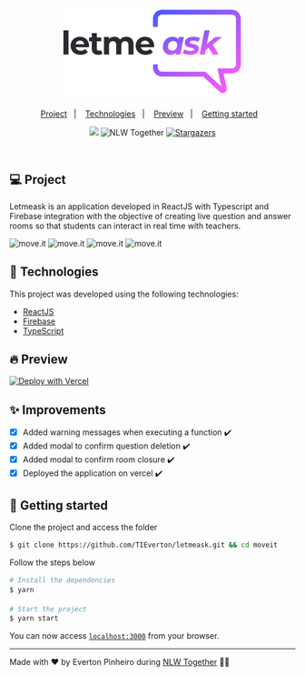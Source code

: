 <h1 align="center">
  <img alt="letmeask" title="move.it" src=".github/logo.svg" />
</h1>

<p align="center">
  <a href="#-project">Project</a>&nbsp;&nbsp;&nbsp;|&nbsp;&nbsp;&nbsp;
  <a href="#-technologies">Technologies</a>&nbsp;&nbsp;&nbsp;|&nbsp;&nbsp;&nbsp;
  <a href="#-preview">Preview</a>&nbsp;&nbsp;&nbsp;|&nbsp;&nbsp;&nbsp;
  <a href="#-getting-started">Getting started</a>&nbsp;&nbsp;&nbsp;
</p>

<p align="center">
  <a href="https://www.linkedin.com/in/evertonpinheiroti/"><img src="https://img.shields.io/badge/linkedin-0077B5.svg?style=for-the-badge&logo=linkedin&logoColor=white"></a>
  </a>
  <img src="https://img.shields.io/static/v1?label=NLW&style=for-the-badge&message=TOGETHER&color=8257E5&labelColor=000000" alt="NLW Together" />
  <a href="https://github.com/TIEverton/letmeask/stargazers">
    <img alt="Stargazers" src="https://img.shields.io/github/stars/TIEverton/letmeask?color=8257E5&logo=github&style=for-the-badge">
  </a>
</p>

<br>

## 💻 Project

Letmeask is an application developed in ReactJS with Typescript and Firebase integration with the objective of creating live question and answer rooms so that students can interact in real time with teachers.

<p>
  <img alt="move.it" width="450" title="move.it" src=".github/screen-login.png" />
  <img alt="move.it" width="450" title="move.it" src=".github/screen-challenge.png" />
  <img alt="move.it" width="450" title="move.it" src=".github/screen-leaderboard.png" />
  <img alt="move.it" width="450" title="move.it" src=".github/screen-next.png" />
</p>

## 🔌 Technologies

This project was developed using the following technologies:

- [ReactJS](https://reactjs.org)
- [Firebase](https://firebase.google.com/)
- [TypeScript](https://www.typescriptlang.org/)

## 🔥 Preview

[![Deploy with Vercel](https://vercel.com/button)](https://letmeask.evertondev.com)

## ✨ Improvements

- [X] Added warning messages when executing a function ✔️
- [X] Added modal to confirm question deletion ✔️
- [X] Added modal to confirm room closure ✔️
- [X] Deployed the application on vercel ✔️
 
## 🚀 Getting started

Clone the project and access the folder

```bash
$ git clone https://github.com/TIEverton/letmeask.git && cd moveit
```

Follow the steps below

```bash
# Install the dependencies
$ yarn

# Start the project
$ yarn start
```
You can now access [`localhost:3000`](http://localhost:3000) from your browser.

---

Made with ♥ by Everton Pinheiro during [NLW Together](https://rocketseat.com) 👋🏻
